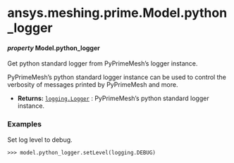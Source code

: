 # ansys.meshing.prime.Model.python_logger

<a id="ansys.meshing.prime.Model.python_logger"></a>

#### *property* Model.python_logger

Get python standard logger from PyPrimeMesh’s logger instance.

PyPrimeMesh’s python standard logger instance can be used to control
the verbosity of messages printed by PyPrimeMesh and more.

* **Returns:**
  [`logging.Logger`](https://docs.python.org/3.11/library/logging.html#logging.Logger)
  : PyPrimeMesh’s python standard logger instance.

### Examples

Set log level to debug.

```pycon
>>> model.python_logger.setLevel(logging.DEBUG)
```

<!-- !! processed by numpydoc !! -->
